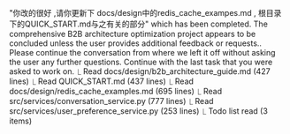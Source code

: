 "你改的很好 ,请你更新下 docs/design中的redis_cache_exampes.md
     , 根目录下的QUICK_START.md与之有关的部分" which has been completed. The comprehensive B2B architecture optimization project
    appears to be concluded unless the user provides additional feedback or requests..
    Please continue the conversation from where we left it off without asking the user any further questions. Continue with the last
    task that you were asked to work on.
  ⎿  Read docs/design/b2b_architecture_guide.md (427 lines)
  ⎿  Read QUICK_START.md (437 lines)
  ⎿  Read docs/design/redis_cache_examples.md (695 lines)
  ⎿  Read src/services/conversation_service.py (777 lines)
  ⎿  Read src/services/user_preference_service.py (253 lines)
  ⎿  Todo list read (3 items)